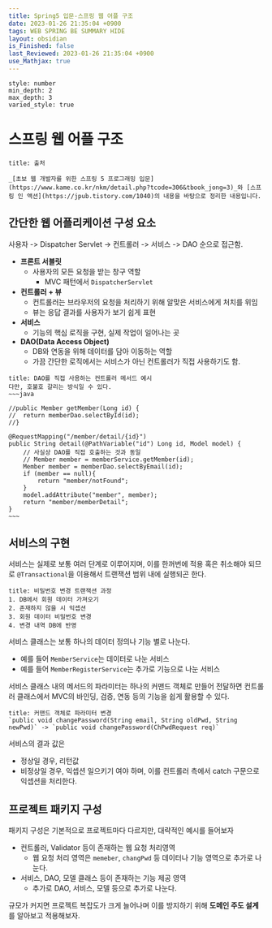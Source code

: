 ```yaml
---
title: Spring5 입문-스프링 웹 어플 구조
date: 2023-01-26 21:35:04 +0900
tags: WEB SPRING BE SUMMARY HIDE
layout: obsidian
is_Finished: false
last_Reviewed: 2023-01-26 21:35:04 +0900
use_Mathjax: true
---
```


```toc
style: number
min_depth: 2
max_depth: 3
varied_style: true
```

# 스프링 웹 어플 구조
```ad-quote
title: 출처

_[초보 웹 개발자를 위한 스프링 5 프로그래밍 입문](https://www.kame.co.kr/nkm/detail.php?tcode=306&tbook_jong=3)_와 [스프링 인 액션](https://jpub.tistory.com/1040)의 내용을 바탕으로 정리한 내용입니다.
```

## 간단한 웹 어플리케이션 구성 요소

사용자 -> Dispatcher Servlet -> 컨트롤러 -> 서비스 -> DAO 순으로 접근함.

- **프론트 서블릿**
	- 사용자의 모든 요청을 받는 창구 역할
		- MVC 패턴에서 `DispatcherServlet`
- **컨트롤러 + 뷰**
	- 컨트롤러는 브라우저의 요청을 처리하기 위해 알맞은 서비스에게 처치를 위임
	- 뷰는 응답 결과를 사용자가 보기 쉽게 표현
- **서비스**
	- 기능의 핵심 로직을 구현, 실제 작업이 일어나는 곳
- **DAO(Data Access Object)**
	- DB와 연동을 위해 데이터를 담아 이동하는 역할
	- 가끔 간단한 로직에서는 서비스가 아닌 컨트롤러가 직접 사용하기도 함.
```ad-example
title: DAO를 직접 사용하는 컨트롤러 메서드 예시
다만, 호불호 갈리는 방식일 수 있다.
~~~java

//public Member getMember(Long id) {
// 	return memberDao.selectById(id);
//}

@RequestMapping("/member/detail/{id}")
public String detail(@PathVariable("id") Long id, Model model) {
	// 사실상 DAO를 직접 호출하는 것과 동일
	// Member member = memberService.getMember(id);
	Member member = memberDao.selectByEmail(id);
	if (member == null){
		return "member/notFound";
	}
	model.addAttribute("member", member);
	return "member/memberDetail";
}
~~~
```

## 서비스의 구현
서비스는 실제로 보통 여러 단계로 이루어지며, 이를 한꺼번에 적용 혹은 취소해야 되므로 `@Transactional`을 이용해서 트랜잭션 범위 내에 실행되곤 한다.

```ad-example
title: 비밀번호 변경 트랜잭션 과정
1. DB에서 회원 데이터 가져오기
2. 존재하지 않을 시 익셉션
3. 회원 데이터 비밀번호 변경
4. 변경 내역 DB에 반영
```

서비스 클래스는 보통 하나의 데이터 정의나 기능 별로 나눈다.
- 예를 들어 `MemberService`는 데이터로 나눈 서비스
- 예를 들어 `MemberRegisterService`는 추가로 기능으로 나눈 서비스

서비스 클래스 내의 메서드의 파라미터는 하나의 커맨드 객체로 만들어 전달하면 컨트롤러 클래스에서 MVC의 바인딩, 검증, 연동 등의 기능을 쉽게 활용할 수 있다.
```ad-example
title: 커맨드 객체로 파라미터 변경
`public void changePassword(String email, String oldPwd, String newPwd)` -> `public void changePassword(ChPwdRequest req)`
```

서비스의 결과 값은 
- 정상일 경우, 리턴값
- 비정상일 경우, 익셉션 일으키기
여야 하며, 이를 컨트롤러 측에서 catch 구문으로 익셉션을 처리한다.

## 프로젝트 패키지 구성

패키지 구성은 기본적으로 프로젝트마다 다르지만, 대략적인 예시를 들어보자

- 컨트롤러, Validator 등이 존재하는 웹 요청 처리영역
	- 웹 요청 처리 영역은 `memeber`, `changPwd` 등 데이터나 기능 영역으로 추가로 나눈다.
- 서비스, DAO, 모델 클래스 등이 존재하는 기능 제공 영역
	- 추가로 DAO, 서비스, 모델 등으로 추가로 나눈다.

규모가 커지면 프로젝트 복잡도가 크게 늘어나며 이를 방지하기 위해 **도메인 주도 설계**를 알아보고 적용해보자.